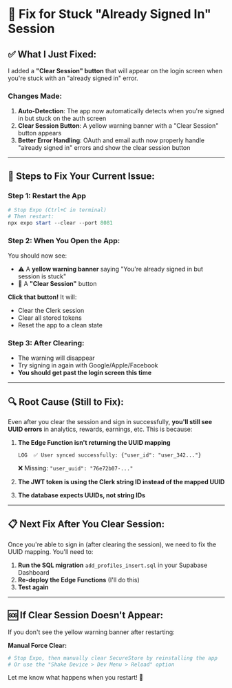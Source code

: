 # 🔧 Fix for Stuck "Already Signed In" Session

## ✅ What I Just Fixed:

I added a **"Clear Session" button** that will appear on the login screen when you're stuck with an "already signed in" error.

### Changes Made:
1. **Auto-Detection**: The app now automatically detects when you're signed in but stuck on the auth screen
2. **Clear Session Button**: A yellow warning banner with a "Clear Session" button appears
3. **Better Error Handling**: OAuth and email auth now properly handle "already signed in" errors and show the clear session button

---

## 🚀 **Steps to Fix Your Current Issue:**

### **Step 1: Restart the App**

```powershell
# Stop Expo (Ctrl+C in terminal)
# Then restart:
npx expo start --clear --port 8081
```

### **Step 2: When You Open the App:**

You should now see:
- ⚠️ A **yellow warning banner** saying "You're already signed in but session is stuck"
- 🔘 A **"Clear Session"** button

**Click that button!** It will:
- Clear the Clerk session
- Clear all stored tokens
- Reset the app to a clean state

### **Step 3: After Clearing:**

- The warning will disappear
- Try signing in again with Google/Apple/Facebook
- **You should get past the login screen this time**

---

## 🔍 **Root Cause** (Still to Fix):

Even after you clear the session and sign in successfully, **you'll still see UUID errors** in analytics, rewards, earnings, etc. This is because:

1. **The Edge Function isn't returning the UUID mapping**
   ```
   LOG  ✅ User synced successfully: {"user_id": "user_342..."}
   ```
   ❌ Missing: `"user_uuid": "76e72b07-..."`

2. **The JWT token is using the Clerk string ID instead of the mapped UUID**

3. **The database expects UUIDs, not string IDs**

---

## 📋 **Next Fix After You Clear Session:**

Once you're able to sign in (after clearing the session), we need to fix the UUID mapping. You'll need to:

1. **Run the SQL migration** `add_profiles_insert.sql` in your Supabase Dashboard
2. **Re-deploy the Edge Functions** (I'll do this)
3. **Test again**

---

## 🆘 **If Clear Session Doesn't Appear:**

If you don't see the yellow warning banner after restarting:

**Manual Force Clear:**
```powershell
# Stop Expo, then manually clear SecureStore by reinstalling the app
# Or use the "Shake Device > Dev Menu > Reload" option
```

Let me know what happens when you restart! 🚀

